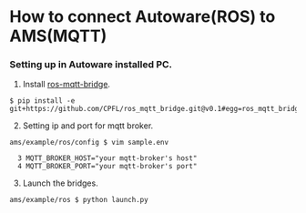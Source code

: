 # How to connect Autoware(ROS) to AMS(MQTT)

### Setting up in Autoware installed PC.

1. Install [ros-mqtt-bridge](https://github.com/CPFL/ros_mqtt_bridge).

```console
$ pip install -e git+https://github.com/CPFL/ros_mqtt_bridge.git@v0.1#egg=ros_mqtt_bridge
```

2. Setting ip and port for mqtt broker.

```console
ams/example/ros/config $ vim sample.env

  3 MQTT_BROKER_HOST="your mqtt-broker's host"
  4 MQTT_BROKER_PORT="your mqtt-broker's port"

```

3. Launch the bridges.

```console
ams/example/ros $ python launch.py
```
